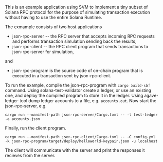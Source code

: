 This is an example application using SVM to implement a tiny subset of
Solana RPC protocol for the purpose of simulating transaction
execution without having to use the entire Solana Runtime.

The exmample consists of two host applications
- json-rpc-server -- the RPC server that accepts incoming RPC requests
  and performs transaction simulation sending back the results,
- json-rpc-client -- the RPC client program that sends transactions to
  json-rpc-server for simulation,

and

- json-rpc-program is the source code of on-chain program that is
  executed in a transaction sent by json-rpc-client.

To run the example, compile the json-rpc-program with `cargo
build-sbf` command. Using solana-test-validator create a ledger, or
use an existing one, and deploy the compiled program to store it in
the ledger. Using agave-ledger-tool dump ledger accounts to a file,
e.g. `accounts.out`. Now start the json-rpc-server, e.g.
```
cargo run --manifest-path json-rpc-server/Cargo.toml -- -l test-ledger -a accounts.json
```

Finally, run the client program.
```
cargo run --manifest-path json-rpc-client/Cargo.toml -- -C config.yml -k json-rpc-program/target/deploy/helloworld-keypair.json -u localhost
```

The client will communicate with the server and print the responses it
recieves from the server.
